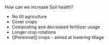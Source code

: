 How can we increase Soil health?
- No till agriculture
- Cover crops
- Composting and decreased fertilizer usage
- Longer crop rotations
- [[Perennial]] crops - aimed at lowering tillage

